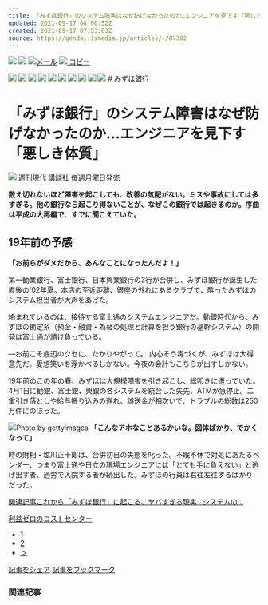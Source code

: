 ```yaml
---
title: 「みずほ銀行」のシステム障害はなぜ防げなかったのか…エンジニアを見下す「悪しき体質」
updated: 2021-09-17 08:00:52Z
created: 2021-09-17 07:53:03Z
source: https://gendai.ismedia.jp/articles/-/87382
---
```


[![](https://gendai.ismedia.jp/common/images/v3/sns/facebook_icon.svg)](https://www.facebook.com/sharer.php?u=https://gendai.ismedia.jp/articles/-/87382&t=%E3%80%8C%E3%81%BF%E3%81%9A%E3%81%BB%E9%8A%80%E8%A1%8C%E3%80%8D%E3%81%AE%E3%82%B7%E3%82%B9%E3%83%86%E3%83%A0%E9%9A%9C%E5%AE%B3%E3%81%AF%E3%81%AA%E3%81%9C%E9%98%B2%E3%81%92%E3%81%AA%E3%81%8B%E3%81%A3%E3%81%9F%E3%81%AE%E3%81%8B%E2%80%A6%E3%82%A8%E3%83%B3%E3%82%B8%E3%83%8B%E3%82%A2%E3%82%92%E8%A6%8B%E4%B8%8B%E3%81%99%E3%80%8C%E6%82%AA%E3%81%97%E3%81%8D%E4%BD%93%E8%B3%AA%E3%80%8D)  [![](https://gendai.ismedia.jp/common/images/v3/sns/bookmark_icon.svg)](https://b.hatena.ne.jp/add?mode=confirm&is_bm=1&url=https://gendai.ismedia.jp/articles/-/87382)  [![](https://gendai.ismedia.jp/common/images/v3/sns/mail_icon.svg)メール]()  [![](https://gendai.ismedia.jp/common/images/v3/sns/copy_icon.svg) コピー](https://gendai.ismedia.jp/articles/-/%E3%80%8C%E3%81%BF%E3%81%9A%E3%81%BB%E9%8A%80%E8%A1%8C%E3%80%8D%E3%81%AE%E3%82%B7%E3%82%B9%E3%83%86%E3%83%A0%E9%9A%9C%E5%AE%B3%E3%81%AF%E3%81%AA%E3%81%9C%E9%98%B2%E3%81%92%E3%81%AA%E3%81%8B%E3%81%A3%E3%81%9F%E3%81%AE%E3%81%8B%E2%80%A6%E3%82%A8%E3%83%B3%E3%82%B8%E3%83%8B%E3%82%A2%E3%82%92%E8%A6%8B%E4%B8%8B%E3%81%99%E3%80%8C%E6%82%AA%E3%81%97%E3%81%8D%E4%BD%93%E8%B3%AA%E3%80%8D%20https://gendai.ismedia.jp/articles/-/87382)

![](../_resources/3e3c296dead523f2cec97a4c9b2f6d6b.png)  ![](../_resources/45e18ab76d5c88c2aee3fe7def2394b0.png)  ![](../_resources/3e3c296dead523f2cec97a4c9b2f6d6b.png)  ![](../_resources/343efba863292dd070ff7d1a19c82939.png)  ![](../_resources/7d72e5a0226c61f5e686e98f5e3dba51.png)  ![](../_resources/45e18ab76d5c88c2aee3fe7def2394b0.png)  ![](../_resources/843ef5f4b0a06ea5fadaae070f6ded44.png)  ![](../_resources/7d72e5a0226c61f5e686e98f5e3dba51.png)  ![](../_resources/343efba863292dd070ff7d1a19c82939.png)  ![](../_resources/168bda7231fc292079f3d85e7202907c.png) # みずほ銀行

# 「みずほ銀行」のシステム障害はなぜ防げなかったのか…エンジニアを見下す「悪しき体質」

![](../_resources/908ea657ca8e6ffebd8bdd68830c0bbc.jpg)
週刊現代
講談社
毎週月曜日発売

**数え切れないほど障害を起こしても、改善の気配がない。ミスや事故にしては多すぎる。他の銀行なら起こり得ないことが、なぜこの銀行では起きるのか。序曲は平成の大再編で、すでに聞こえていた。**

## 19年前の予感

**「お前らがダメだから、あんなことになったんだよ！」**

第一勧業銀行、富士銀行、日本興業銀行の3行が合併し、みずほ銀行が誕生した直後の'02年夏。本店の至近距離、銀座の外れにあるクラブで、酔ったみずほのシステム担当者が大声をあげた。

絡まれているのは、接待する富士通のシステムエンジニアだ。勧銀時代から、みずほの勘定系（預金・融資・為替の処理と計算を担う銀行の基幹システム）の開発は富士通が請け負っている。

—お前こそ底辺のクセに、たかりやがって。
内心そう毒づくが、みずほは大得意先だ。愛想笑いを浮かべるしかない。今夜の会計もこちらが出すしかない。

19年前のこの年の春、みずほは大規模障害を引き起こし、総叩きに遭っていた。4月1日に勧銀、富士銀、興銀の各システムを統合した矢先、ATMが急停止。二重引き落としや給与振り込みの遅れ、誤送金が相次いで、トラブルの総数は250万件にのぼった。

![](../_resources/525292a2e5cd28643ae3228dd8764497.jpg)Photo by gettyimages
**「こんなアホなことあるかいな。図体ばかり、でかくなって」**

時の財相・塩川正十郎は、合併初日の失態を叱った。不眠不休で対処にあたるベンダー、つまり富士通や日立の現場エンジニアには「とても手に負えない」と逃げ出す者、過労で入院する者が続出した。みずほの行員は右往左往するばかりだった。

[関連記事これから「みずほ銀行」に起こる、ヤバすぎる現実…システムの…](https://gendai.ismedia.jp/articles/-/87384)

[利益ゼロのコストセンター](https://gendai.ismedia.jp/articles/-/87382?page=2)

- 1
- [2](https://gendai.ismedia.jp/articles/-/87382?page=2)
- [＞](https://gendai.ismedia.jp/articles/-/87382?page=2)

[記事をシェア](https://www.facebook.com/sharer.php?u=https://gendai.ismedia.jp/articles/-/87382&t=%E3%80%8C%E3%81%BF%E3%81%9A%E3%81%BB%E9%8A%80%E8%A1%8C%E3%80%8D%E3%81%AE%E3%82%B7%E3%82%B9%E3%83%86%E3%83%A0%E9%9A%9C%E5%AE%B3%E3%81%AF%E3%81%AA%E3%81%9C%E9%98%B2%E3%81%92%E3%81%AA%E3%81%8B%E3%81%A3%E3%81%9F%E3%81%AE%E3%81%8B%E2%80%A6%E3%82%A8%E3%83%B3%E3%82%B8%E3%83%8B%E3%82%A2%E3%82%92%E8%A6%8B%E4%B8%8B%E3%81%99%E3%80%8C%E6%82%AA%E3%81%97%E3%81%8D%E4%BD%93%E8%B3%AA%E3%80%8D)  [記事をブックマーク](http://b.hatena.ne.jp/add?mode=confirm&is_bm=1&url=https://gendai.ismedia.jp/articles/-/87382)

### 関連記事
